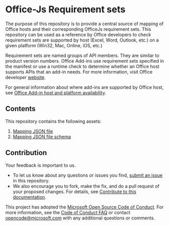 # Office-Js Requirement sets

The purpose of this repository is to provide a central source of mapping of Office hosts and their corresponding OfficeJs requirement sets.
This repository can be used as a reference by Office developers to check  requirement sets are supported by host (Excel, Word, Outlook, etc.) on a given platform (Win32, Mac, Online, iOS, etc.)

Requirement sets are named groups of API members. They are similar to product version numbers. Office Add-ins use requirement sets specified in the manifest or use a runtime check to determine whether an Office host supports APIs that an add-in needs.
For more information, visit Office developer [website](https://dev.office.com).

For general information about where add-ins are supported by Office host, see  [Office Add-in host and platform availability](https://dev.office.com/add-in-availability).

## Contents

This repository contains the following assets:

1. [Mapping JSON file](mapping/requirements_officejs.json)
2. [Mapping JSON file schema](mapping/schema_requirements.json)

## Contribution

Your feedback is important to us.
* To let us know about any questions or issues you find, [submit an issue](https://github.com/OfficeDev/Office-Js-Requirements/issues) in this repository.  
* We also encourage you to fork, make the fix, and do a pull request of your proposed changes. For details, see [Contribute to this documentation](contribute.md).


This project has adopted the [Microsoft Open Source Code of Conduct](https://opensource.microsoft.com/codeofconduct/). For more information, see the [Code of Conduct FAQ](https://opensource.microsoft.com/codeofconduct/faq/) or contact [opencode@microsoft.com](mailto:opencode@microsoft.com) with any additional questions or comments.
